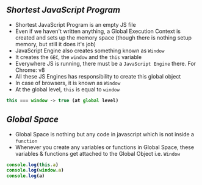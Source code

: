 ## _Shortest JavaScript Program_

- Shortest JavaScript Program is an empty JS file
- Even if we haven't written anything, a Global Execution Context is created and sets up the memory space (though there is nothing setup memory, but still it does it's job)
- JavaScript Engine also creates something known as `Window`
- It creates the `GEC`, the `window` and the `this` variable
- Everywhere JS is running, there must be a `JavaScript Engine` there. For Chrome: v8
- All these JS Engines has responsibility to create this global object
- In case of browsers, it is known as `Window`
- At the global level, `this` is equal to `window`

<b>

```js
this === window -> true (at global level)
```
</b>

## _Global Space_
- Global Space is nothing but any code in javascript which is not inside a `function`
- Whenever you create any variables or functions in Global Space, these variables & functions get attached to the Global Object i.e. `Window`

<b>

```js
console.log(this.a) 
console.log(window.a)  
console.log(a)
```
</b>












